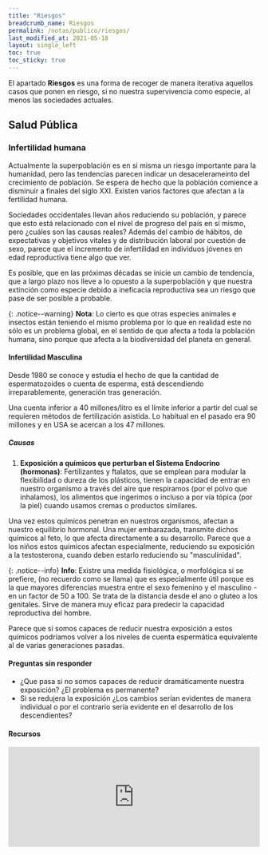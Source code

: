 ```yaml
---
title: "Riesgos"
breadcrumb_name: Riesgos
permalink: /notas/publico/riesgos/
last_modified_at: 2021-05-18
layout: single_left
toc: true
toc_sticky: true
---
```


El apartado **Riesgos** es una forma de recoger de manera iterativa aquellos casos que ponen en riesgo, si no nuestra supervivencia como especie, al menos las sociedades actuales.


## Salud Pública
### Infertilidad humana

Actualmente la superpoblación es en si misma un riesgo importante para la humanidad, pero las tendencias parecen indicar un desacelerameinto del crecimiento de población. Se espera de hecho que la población comience a disminuir a finales del siglo XXI. Existen varios factores que afectan a la fertilidad humana.

Sociedades occidentales llevan años reduciendo su población, y parece que esto está relacionado con el nivel de progreso del país en sí mismo, pero ¿cuáles son las causas reales? Además del cambio de hábitos, de expectativas y objetivos vitales y de distribución laboral por cuestión de sexo, parece que el incremento de infertilidad en individuos jóvenes en edad reproductiva tiene algo que ver.

Es posible, que en las próximas décadas se inicie un cambio de tendencia, que a largo plazo nos lleve a lo opuesto a la superpoblación y que nuestra extinción como especie debido a ineficacia reproductiva sea un riesgo que pase de ser posible a probable.

{: .notice--warning}
**Nota**: Lo cierto es que otras especies animales e insectos están teniendo el mismo problema por lo que en realidad este no sólo es un problema global, en el sentido de que afecta a toda la población humana, sino porque que afecta a la biodiversidad del planeta en general.

#### Infertilidad Masculina
Desde 1980 se conoce y estudia el hecho de que la cantidad de espermatozoides o cuenta de esperma, está descendiendo irreparablemente, generación tras generación.

Una cuenta inferior a 40 millones/litro es el límite inferior a partir del cual se requieren métodos de fertilización asistida. Lo habitual en el pasado era 90 millones y en USA se acercan a los 47 millones.

##### Causas
1. **Exposición a químicos que perturban el Sistema Endocrino (hormonas)**: Fertilizantes y ftalatos, que se emplean para modular la flexibilidad o dureza de los plásticos, tienen la capacidad de entrar en nuestro organismo a través del aire que respiramos (por el polvo que inhalamos), los alimentos que ingerimos o incluso a por vía tópica (por la piel) cuando usamos cremas o productos similares.

Una vez estos químicos penetran en nuestros organismos, afectan a nuestro equilibrio hormonal. Una mujer embarazada, transmite dichos químicos al feto, lo que afecta directamente a su desarrollo. Parece que a los niños estos químicos afectan especialmente, reduciendo su exposición a la testosterona, cuando deben estarlo reduciendo su "masculinidad".

{: .notice--info}
**Info**: Existre una medida fisiológica, o morfológica si se prefiere, (no recuerdo como se llama) que es especialmente útil porque es la que mayores diferencias muestra entre el sexo femenino y el masculino - en un factor de 50 a 100. Se trata de la distancia desde el ano o gluteo a los genitales. Sirve de manera muy eficaz para predecir la capacidad reproductiva del hombre.

Parece que si somos capaces de reducir nuestra exposición a estos químicos podríamos volver a los niveles de cuenta espermática equivalente al de varias generaciones pasadas.

#### Preguntas sin responder
- ¿Que pasa si no somos capaces de reducir dramáticamente nuestra exposición? ¿El problema es permanente?
- Si se redujera la exposición ¿Los cambios serían evidentes de manera individual o por el contrario sería evidente en el desarrollo de los descendientes?

#### Recursos

<iframe width="100%" height="200" frameborder="0" allowfullscreen="" scrolling="no" src="https://gb.ivoox.com/es/player_ej_69434687_2_1.html?data=l56hlZmafJihhpywj5eZaZS1kZiah5yncZKhhpywj5aRaZi3jpWah5yncbjc2pDVw9vJb9TkxtfajcjTuc_o1JDa0dfJb9XcwtOYysbQusbYjM7bjdnMqYzkwtjhjZmUb9qhhpywj7nTqMLtjM7bjavTp9bnjoqkpZKU&"></iframe>

